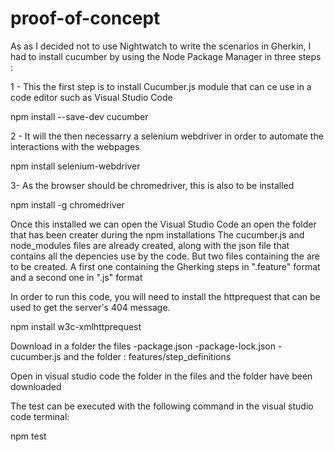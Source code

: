 # proof-of-concept
As as I decided not to use Nightwatch to write the scenarios in Gherkin, I had to install cucumber by using the Node Package Manager in three steps : 

1 - This the first step is to install  Cucumber.js module that can ce use in a code editor such as Visual Studio Code

npm install  --save-dev cucumber

2 - It will the then necessarry a selenium webdriver in order to automate the interactions with the webpages

 npm install selenium-webdriver
 
3- As the browser should be chromedriver, this is also to be installed 

npm install -g chromedriver


Once this installed we can open the Visual Studio Code an open the folder that has been creater during the npm installations
The cucumber.js and node_modules files are already created, along with the json file that contains all the depencies use by the code. 
But two files containing the are to be created. A first one containing the Gherking steps in ".feature" format 
and a second one in ".js" format

In order to run this code, you will need to install the httprequest that can be used to get the server's 404 message.

npm install w3c-xmlhttprequest


Download in a folder the files 
 -package.json
 -package-lock.json
 -cucumber.js 
 and the folder : 
 features/step_definitions 
 
Open in visual studio code the folder in the files and the folder have been downloaded


The test can be executed with the following command in the visual studio code terminal: 

 npm test

 
 


